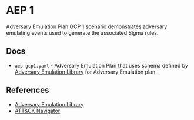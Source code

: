 # AEP 1

Adversary Emulation Plan GCP 1 scenario demonstrates adversary emulating events used to generate the associated Sigma rules.

## Docs

* `aep-gcp1.yaml` - Adversary Emulation Plan that uses schema defined by [Adversary Emulation Library](https://github.com/center-for-threat-informed-defense/adversary_emulation_library) for Adversary Emulation plan.

## References

* [Adversary Emulation Library](https://github.com/center-for-threat-informed-defense/adversary_emulation_library)
* [ATT&CK Navigator](https://mitre-attack.github.io/attack-navigator/)
